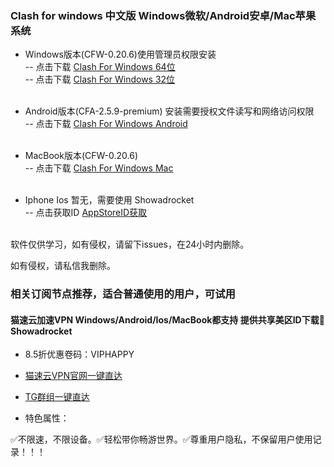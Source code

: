 ### Clash for windows 中文版 Windows微软/Android安卓/Mac苹果系统

- Windows版本(CFW-0.20.6)使用管理员权限安装<br/>
-- 点击下载 [Clash For Windows 64位](https://ghproxy.com/https://github.com/ender-zhao/Clash-for-Windows_Chinese/releases/download/CFW-V0.20.5_CN/Clash.for.Windows.Setup.0.20.5.exe)<br/>
-- 点击下载 [Clash For Windows 32位](https://ghproxy.com/https://github.com/Fndroid/clash_for_windows_pkg/releases/download/0.20.10/Clash.for.Windows-0.20.10-ia32-win.7z)<br/><br/>

- Android版本(CFA-2.5.9-premium) 安装需要授权文件读写和网络访问权限<br/>
-- 点击下载 [Clash For Windows Android](https://ghproxy.com/https://github.com/Kr328/ClashForAndroid/releases/download/v2.5.9/cfa-2.5.9-premium-universal-release.apk)<br/><br/>

- MacBook版本(CFW-0.20.6)<br/>
-- 点击下载 [Clash For Windows Mac](https://github.com/Fndroid/clash_for_windows_pkg/releases/download/0.20.6/Clash.for.Windows-0.20.6.dmg)<br/><br/>

- Iphone Ios 暂无，需要使用 Showadrocket<br/>
-- 点击获取ID [AppStoreID获取](https://fk.maosu.top/buy/10)<br/><br/>

软件仅供学习，如有侵权，请留下issues，在24小时内删除。

如有侵权，请私信我删除。

### 相关订阅节点推荐，适合普通使用的用户，可试用

#### 猫速云加速VPN Windows/Android/Ios/MacBook都支持 提供共享美区ID下载🚀Showadrocket

- 8.5折优惠卷码：VIPHAPPY

- [猫速云VPN官网一键直达](https://b.maosu.top?_blank) 

- [TG群组一键直达](https://t.me/maospeed?_blank) 

- 特色属性：

✅不限速，不限设备。✅轻松带你畅游世界。✅尊重用户隐私，不保留用户使用记录！！！

